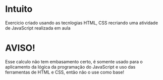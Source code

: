 # Intuito
Exercicio criado usando as tecnlogias HTML, CSS recriando uma atividade de JavaScript realizada em aula

# AVISO!
Esse calculo não tem embasamento certo, é somente usado para o aplicamento da lógica da programação do JavaScript e uso das ferramentas de HTML e CSS, então não o use como base!

<igm width="1454" alt="Captura de tela 2023-08-17 092807" src="https://github.com/PedroLucaV/peso-ideal/blob/main/Captura%20de%20tela%202023-08-17%20092807.png">